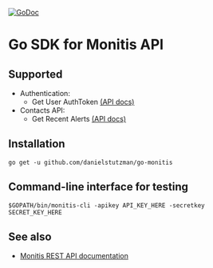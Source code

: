 [![GoDoc](https://godoc.org/github.com/danielstutzman/go-monitis?status.svg)](https://godoc.org/github.com/danielstutzman/go-monitis)

# Go SDK for Monitis API

## Supported
* Authentication:
  * Get User AuthToken [(API docs)](http://www.monitis.com/docs/apiActions.html#getAuthToken)
* Contacts API:
  * Get Recent Alerts [(API docs)](http://www.monitis.com/docs/apiActions.html#getRecentAlerts)

## Installation
```
go get -u github.com/danielstutzman/go-monitis
```

## Command-line interface for testing
```
$GOPATH/bin/monitis-cli -apikey API_KEY_HERE -secretkey SECRET_KEY_HERE
```

## See also
* [Monitis REST API documentation](http://www.monitis.com/docs/api.html)
